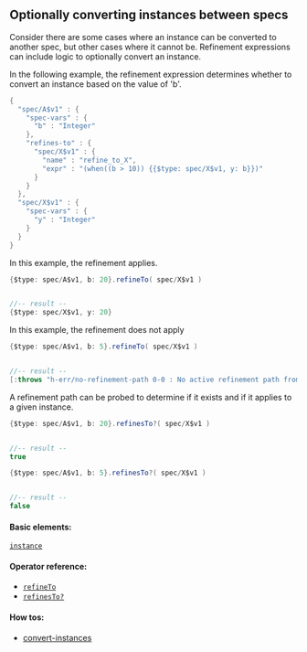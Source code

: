 <!---
  This markdown file was generated. Do not edit.
  -->

## Optionally converting instances between specs

Consider there are some cases where an instance can be converted to another spec, but other cases where it cannot be. Refinement expressions can include logic to optionally convert an instance.

In the following example, the refinement expression determines whether to convert an instance based on the value of 'b'.

```java
{
  "spec/A$v1" : {
    "spec-vars" : {
      "b" : "Integer"
    },
    "refines-to" : {
      "spec/X$v1" : {
        "name" : "refine_to_X",
        "expr" : "(when((b > 10)) {{$type: spec/X$v1, y: b}})"
      }
    }
  },
  "spec/X$v1" : {
    "spec-vars" : {
      "y" : "Integer"
    }
  }
}
```

In this example, the refinement applies.

```java
{$type: spec/A$v1, b: 20}.refineTo( spec/X$v1 )


//-- result --
{$type: spec/X$v1, y: 20}
```

In this example, the refinement does not apply

```java
{$type: spec/A$v1, b: 5}.refineTo( spec/X$v1 )


//-- result --
[:throws "h-err/no-refinement-path 0-0 : No active refinement path from 'spec/A$v1' to 'spec/X$v1'"]
```

A refinement path can be probed to determine if it exists and if it applies to a given instance.

```java
{$type: spec/A$v1, b: 20}.refinesTo?( spec/X$v1 )


//-- result --
true
```

```java
{$type: spec/A$v1, b: 5}.refinesTo?( spec/X$v1 )


//-- result --
false
```

#### Basic elements:

[`instance`](../jadeite-basic-syntax-reference.md#instance)

#### Operator reference:

* [`refineTo`](../jadeite-full-reference.md#refineTo)
* [`refinesTo?`](../jadeite-full-reference.md#refinesTo_Q)


#### How tos:

* [convert-instances](convert-instances.md)


